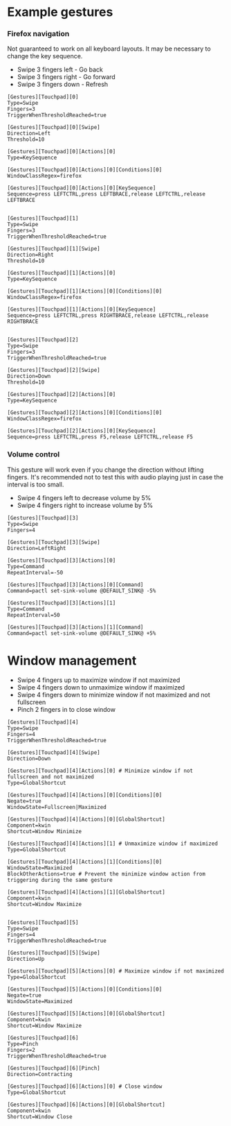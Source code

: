 # Example gestures

### Firefox navigation
Not guaranteed to work on all keyboard layouts. It may be necessary to change the key sequence.
- Swipe 3 fingers left - Go back
- Swipe 3 fingers right - Go forward
- Swipe 3 fingers down - Refresh
```
[Gestures][Touchpad][0]
Type=Swipe
Fingers=3
TriggerWhenThresholdReached=true

[Gestures][Touchpad][0][Swipe]
Direction=Left
Threshold=10

[Gestures][Touchpad][0][Actions][0]
Type=KeySequence

[Gestures][Touchpad][0][Actions][0][Conditions][0]
WindowClassRegex=firefox

[Gestures][Touchpad][0][Actions][0][KeySequence]
Sequence=press LEFTCTRL,press LEFTBRACE,release LEFTCTRL,release LEFTBRACE


[Gestures][Touchpad][1]
Type=Swipe
Fingers=3
TriggerWhenThresholdReached=true

[Gestures][Touchpad][1][Swipe]
Direction=Right
Threshold=10

[Gestures][Touchpad][1][Actions][0]
Type=KeySequence

[Gestures][Touchpad][1][Actions][0][Conditions][0]
WindowClassRegex=firefox

[Gestures][Touchpad][1][Actions][0][KeySequence]
Sequence=press LEFTCTRL,press RIGHTBRACE,release LEFTCTRL,release RIGHTBRACE


[Gestures][Touchpad][2]
Type=Swipe
Fingers=3
TriggerWhenThresholdReached=true

[Gestures][Touchpad][2][Swipe]
Direction=Down
Threshold=10

[Gestures][Touchpad][2][Actions][0]
Type=KeySequence

[Gestures][Touchpad][2][Actions][0][Conditions][0]
WindowClassRegex=firefox

[Gestures][Touchpad][2][Actions][0][KeySequence]
Sequence=press LEFTCTRL,press F5,release LEFTCTRL,release F5
```

### Volume control
This gesture will work even if you change the direction without lifting fingers. It's recommended not to test this with audio playing just in case the interval is too small.

- Swipe 4 fingers left to decrease volume by 5%
- Swipe 4 fingers right to increase volume by 5%

```
[Gestures][Touchpad][3]
Type=Swipe
Fingers=4

[Gestures][Touchpad][3][Swipe]
Direction=LeftRight

[Gestures][Touchpad][3][Actions][0]
Type=Command
RepeatInterval=-50

[Gestures][Touchpad][3][Actions][0][Command]
Command=pactl set-sink-volume @DEFAULT_SINK@ -5%

[Gestures][Touchpad][3][Actions][1]
Type=Command
RepeatInterval=50

[Gestures][Touchpad][3][Actions][1][Command]
Command=pactl set-sink-volume @DEFAULT_SINK@ +5%
```

# Window management
- Swipe 4 fingers up to maximize window if not maximized
- Swipe 4 fingers down to unmaximize window if maximized
- Swipe 4 fingers down to minimize window if not maximized and not fullscreen
- Pinch 2 fingers in to close window

```
[Gestures][Touchpad][4]
Type=Swipe
Fingers=4
TriggerWhenThresholdReached=true

[Gestures][Touchpad][4][Swipe]
Direction=Down

[Gestures][Touchpad][4][Actions][0] # Minimize window if not fullscreen and not maximized
Type=GlobalShortcut

[Gestures][Touchpad][4][Actions][0][Conditions][0]
Negate=true
WindowState=Fullscreen|Maximized

[Gestures][Touchpad][4][Actions][0][GlobalShortcut]
Component=kwin
Shortcut=Window Minimize

[Gestures][Touchpad][4][Actions][1] # Unmaximize window if maximized
Type=GlobalShortcut

[Gestures][Touchpad][4][Actions][1][Conditions][0]
WindowState=Maximized
BlockOtherActions=true # Prevent the minimize window action from triggering during the same gesture

[Gestures][Touchpad][4][Actions][1][GlobalShortcut]
Component=kwin
Shortcut=Window Maximize


[Gestures][Touchpad][5]
Type=Swipe
Fingers=4
TriggerWhenThresholdReached=true

[Gestures][Touchpad][5][Swipe]
Direction=Up

[Gestures][Touchpad][5][Actions][0] # Maximize window if not maximized
Type=GlobalShortcut

[Gestures][Touchpad][5][Actions][0][Conditions][0]
Negate=true
WindowState=Maximized

[Gestures][Touchpad][5][Actions][0][GlobalShortcut]
Component=kwin
Shortcut=Window Maximize

[Gestures][Touchpad][6]
Type=Pinch
Fingers=2
TriggerWhenThresholdReached=true

[Gestures][Touchpad][6][Pinch]
Direction=Contracting

[Gestures][Touchpad][6][Actions][0] # Close window
Type=GlobalShortcut

[Gestures][Touchpad][6][Actions][0][GlobalShortcut]
Component=kwin
Shortcut=Window Close
```